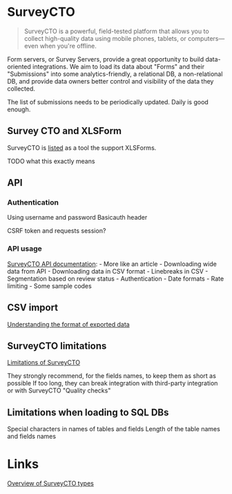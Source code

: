 # SurveyCTO

> SurveyCTO is a powerful, field-tested platform that allows you to collect high-quality data using mobile phones, tablets, or computers—even when you're offline.

Form servers, or Survey Servers, provide a great opportunity to build data-oriented integrations.
We aim to load its data about "Forms" and their "Submissions" into some analytics-friendly, a relational DB, a non-relational DB, and provide data owners better control and visibility of the data they collected.

The list of submissions needs to be periodically updated. Daily is good enough.

## Survey CTO and XLSForm

SurveyCTO is [listed](https://xlsform.org/en/#tools-that-support-xlsforms) as a tool the support XLSForms.

TODO what this exactly means

## API

### Authentication

Using username and password
Basicauth header

CSRF token and requests session?

### API usage

[SurveyCTO API documentation](https://support.surveycto.com/hc/en-us/articles/360033156894?flash_digest=d76dde7c3ffc40f4a7f0ebd87596d32f3a52304f):
    - More like an article
    - Downloading wide data from API
    - Downloading data in CSV format
    - Linebreaks in CSV
    - Segmentation based on review status
    - Authentication
    - Date formats
    - Rate limiting
    - Some sample codes


## CSV import

[Understanding the format of exported data](https://docs.surveycto.com/05-exporting-and-publishing-data/01-overview/09.data-format.html)

## SurveyCTO limitations

[Limitations of SurveyCTO](https://support.surveycto.com/hc/en-us/articles/360045646133-Limitations-of-SurveyCTO)

They strongly recommend, for the fields names, to keep them as short as possible
If too long, they can break integration with third-party integration or with SurveyCTO "Quality checks"

## Limitations when loading to SQL DBs

Special characters in names of tables and fields
Length of the table names and fields names


# Links

[Overview of SurveyCTO types](https://docs.surveycto.com/02-designing-forms/01-core-concepts/03a.field-types-text.html)
